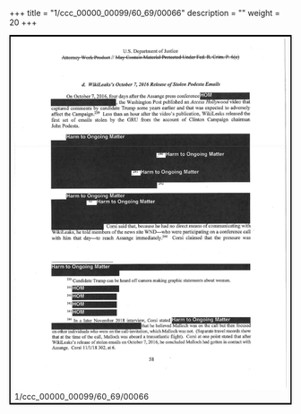 +++
title = "1/ccc_00000_00099/60_69/00066"
description = ""
weight = 20
+++

<table style="border:2px solid black;max-width:800px;max-height:800px;" 
><tr><td>
<img class="center-fit-jpg"
src="/jpg_/jpg_mueller_report_searchable_066.jpg">
1/ccc_00000_00099/60_69/00066
</img></td></tr></table>

